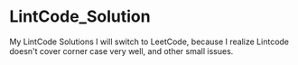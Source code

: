# LintCode_Solution
My LintCode Solutions
I will switch to LeetCode, because I realize Lintcode doesn't cover corner case very well, and other small issues.
